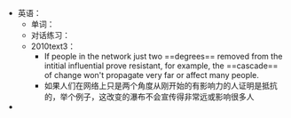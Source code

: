 - 英语：
	- 单词：
	- 对话练习：
	- 2010text3：
		- If people in the network just two ==degrees== removed from the intitial influential prove resistant, for example, the ==cascade== of change won't propagate very far or affect many people.
		- 如果人们在网络上只是两个角度从刚开始的有影响力的人证明是抵抗的，举个例子，这改变的瀑布不会宣传得非常远或影响很多人
-